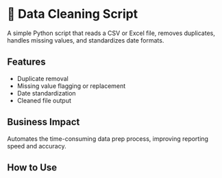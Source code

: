 # 🧼 Data Cleaning Script

A simple Python script that reads a CSV or Excel file, removes duplicates, handles missing values, and standardizes date formats.

## Features
- Duplicate removal
- Missing value flagging or replacement
- Date standardization
- Cleaned file output

## Business Impact
Automates the time-consuming data prep process, improving reporting speed and accuracy.

## How to Use

